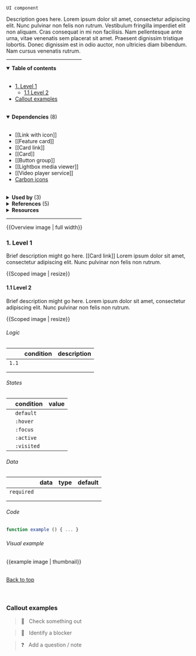 <!-- category start -->
`UI component`
<!-- category end -->

Description goes here. Lorem ipsum dolor sit amet, consectetur adipiscing elit. Nunc pulvinar non felis non rutrum. Vestibulum fringilla imperdiet elit non aliquam. Cras consequat in mi non facilisis. Nam pellentesque ante urna, vitae venenatis sem placerat sit amet. Praesent dignissim tristique lobortis. Donec dignissim est in odio auctor, non ultricies diam bibendum. Nam cursus venenatis rutrum.

<hr width="40%" />

<!-- toc start -->

<details open="true">
  <summary><strong>Table of contents</strong></summary><br />

- [1. Level 1](#1-level-1)
  - [1.1 Level 2](#11-level-2)
- [Callout examples](#callout-examples)


<br />
</details>

<!-- toc end -->

<details open="true">
  <summary><strong>Dependencies</strong> (<!-- dependencyCount start -->8<!-- dependencyCount end -->)</summary><br />

- [[Link with icon]]
- [[Feature card]]
- [[Card link]]
- [[Card]]
- [[Button group]]
- [[Lightbox media viewer]]
- [[Video player service]]
- [Carbon icons](https://www.carbondesignsystem.com/guidelines/icons/library/)

<br />
</details>

<!-- usedby start -->

<details>
  <summary><strong>Used by</strong> (3)</summary><br />

 - [[Content block]]
 - [[Content item]]
 - [[Content group]]


<br />
</details>

<!-- usedby end -->

<!-- backlinks start -->

<details>
  <summary><strong>References</strong> (5)</summary><br />


**[[Card]]** (2)
- <a href="Card#:~:text=goes CTA here. Lorem ipsum dolor sit amet, consectetur">goes ***CTA*** here. Lorem ipsum dolor sit amet, consectetur...</a>
- <a href="Card#:~:text=lobortis. Donec dignissim est in odio auctor, CTA non ultricies diam bibendum. Nam cursus">...lobortis. Donec dignissim est in odio auctor, ***CTA*** non ultricies diam bibendum. Nam cursus...</a>

**[[Feature card]]** (2)
- <a href="Feature-card#:~:text=description might go here. Lorem ipsum dolor sit CTA amet, consectetur adipiscing elit. Nunc pulvinar">...description might go here. Lorem ipsum dolor sit ***CTA*** amet, consectetur adipiscing elit. Nunc pulvinar...</a>
- <a href="Feature-card#:~:text=CTA description might go here. Lorem ipsum dolor sit">***CTA*** description might go here. Lorem ipsum dolor sit...</a>

**[[Link with icon]]** (1)
- <a href="Link-with-icon#:~:text=felis non rutrum. Vestibulum fringilla imperdiet CTA elit non aliquam. Cras consequat in mi non">...felis non rutrum. Vestibulum fringilla imperdiet ***CTA*** elit non aliquam. Cras consequat in mi non...</a>


<br />
</details>

<!-- backlinks end -->

<details>
  <summary><strong>Resources</strong></summary>


<br />

- r1: [Resource 1]()
- r2: [Resource 2]()
- r3: [Resource 3]()

<br />
</details>

<hr width="40%" />

{{Overview image | full width}}

### 1. Level 1

Brief description might go here. [[Card link]] Lorem ipsum dolor sit amet, consectetur adipiscing elit. Nunc pulvinar non felis non rutrum.

{{Scoped image | resize}}


#### 1.1 Level 2
Brief description might go here. Lorem ipsum dolor sit amet, consectetur adipiscing elit. Nunc pulvinar non felis non rutrum.

{{Scoped image | resize}}

###### Logic

|        | condition  | description  |
|:-------|:-----------|:-------------|
| `1.1`  |            |              |
|        |            |              |
|        |            |              |

###### States

|   | condition   | value  |
|:--|:------------|:-------|
|   | `default`   |        |
|   | `:hover`    |        |
|   | `:focus`    |        |
|   | `:active`   |        |
|   | `:visited`  |        |

###### Data

|              | data  | type  | default  |
|:-------------|:------|:------|:---------|
| `required`   |       |       |          |
|              |       |       |          |
|              |       |       |          |

###### Code

```javascript
function example () { ... }
```

###### Visual example

{{example image | thumbnail}}  


<br />[Back to top](#wiki-wrapper)<br /><br /><br />




### Callout examples

> 👀 &nbsp; Check something out

> 🚨 &nbsp; Identify a blocker

> ❓ &nbsp; Add a question / note
